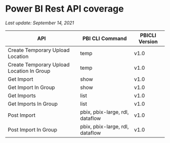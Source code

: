 # Power BI Rest API coverage

_Last update: September 14, 2021_

| API                                       | PBI CLI Command                 | PBICLI Version |
| ----------------------------------------- | ------------------------------- | -------------- |
| Create Temporary Upload Location          | temp                            | v1.0           |
| Create Temporary Upload Location In Group | temp                            | v1.0           |
| Get Import                                | show                            | v1.0           |
| Get Import In Group                       | show                            | v1.0           |
| Get Imports                               | list                            | v1.0           |
| Get Imports In Group                      | list                            | v1.0           |
| Post Import                               | pbix, pbix-large, rdl, dataflow | v1.0           |
| Post Import In Group                      | pbix, pbix-large, rdl, dataflow | v1.0           |
